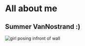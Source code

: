 # All about me
## Summer VanNostrand :)
![girl posing infront of wall](https://summerv1.github.io/summer-vannostrand-CNU/images/summer.jpg)
